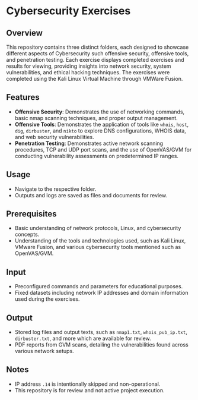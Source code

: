 # Cybersecurity Exercises

## Overview
This repository contains three distinct folders, each designed to showcase different aspects of Cybersecurity such offensive security, offensive tools, and penetration testing. Each exercise displays completed exercises and results for viewing, providing insights into network security, system vulnerabilities, and ethical hacking techniques. The exercises were completed using the Kali Linux Virtual Machine through VMWare Fusion.

## Features
- **Offensive Security**: Demonstrates the use of networking commands, basic nmap scanning techniques, and proper output management.
- **Offensive Tools**: Demonstrates the application of tools like `whois`, `host`, `dig`, `dirbuster`, and `nikto` to explore DNS configurations, WHOIS data, and web security vulnerabilities.
- **Penetration Testing**: Demonstrates active network scanning procedures, TCP and UDP port scans, and the use of OpenVAS/GVM for conducting vulnerability assessments on predetermined IP ranges.

## Usage
- Navigate to the respective folder.
- Outputs and logs are saved as files and documents for review.

## Prerequisites
- Basic understanding of network protocols, Linux, and cybersecurity concepts.
- Understanding of the tools and technologies used, such as Kali Linux, VMware Fusion, and various cybersecurity tools mentioned such as OpenVAS/GVM.

## Input
- Preconfigured commands and parameters for educational purposes.
- Fixed datasets including network IP addresses and domain information used during the exercises.

## Output
- Stored log files and output texts, such as `nmap1.txt`, `whois_pub_ip.txt`, `dirbuster.txt`, and more which are available for review.
- PDF reports from GVM scans, detailing the vulnerabilities found across various network setups.

## Notes
- IP address `.14` is intentionally skipped and non-operational.
- This repository is for review and not active project execution.
